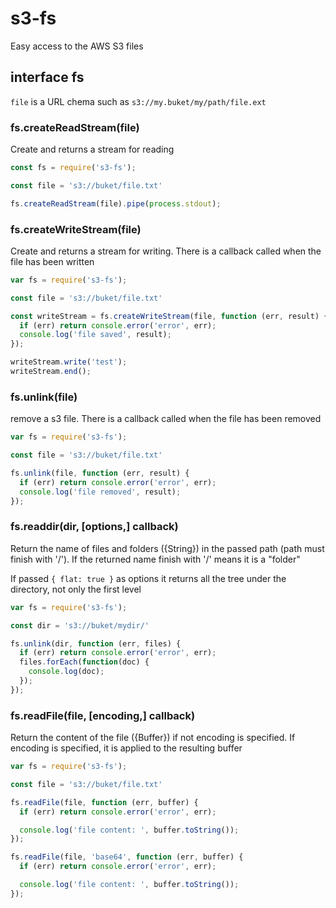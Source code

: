 # s3-fs

Easy access to the AWS S3 files

## interface fs

`file` is a URL chema such as `s3://my.buket/my/path/file.ext`

### fs.createReadStream(file)

Create and returns a stream for reading

```js
const fs = require('s3-fs');

const file = 's3://buket/file.txt'

fs.createReadStream(file).pipe(process.stdout);
```

### fs.createWriteStream(file)

Create and returns a stream for writing. There is a callback called when the file has been written

```js
var fs = require('s3-fs');

const file = 's3://buket/file.txt'

const writeStream = fs.createWriteStream(file, function (err, result) {
  if (err) return console.error('error', err);
  console.log('file saved', result);
});

writeStream.write('test');
writeStream.end();
```

### fs.unlink(file)

remove a s3 file. There is a callback called when the file has been removed

```js
var fs = require('s3-fs');

const file = 's3://buket/file.txt'

fs.unlink(file, function (err, result) {
  if (err) return console.error('error', err);
  console.log('file removed', result);
});
```

### fs.readdir(dir, [options,] callback)

Return the name of files and folders ({String}) in the passed path (path must finish with '/'). If the returned name finish with '/' means it is a "folder"

If passed `{ flat: true }` as options it returns all the tree under the directory, not only the first level

```js
var fs = require('s3-fs');

const dir = 's3://buket/mydir/'

fs.unlink(dir, function (err, files) {
  if (err) return console.error('error', err);
  files.forEach(function(doc) {
    console.log(doc);
  });
});
```

### fs.readFile(file, [encoding,] callback)

Return the content of the file ({Buffer}) if not encoding is specified. If encoding is specified, it is applied to the resulting buffer

```js
var fs = require('s3-fs');

const file = 's3://buket/file.txt'

fs.readFile(file, function (err, buffer) {
  if (err) return console.error('error', err);

  console.log('file content: ', buffer.toString());
});

fs.readFile(file, 'base64', function (err, buffer) {
  if (err) return console.error('error', err);

  console.log('file content: ', buffer.toString());
});
```
